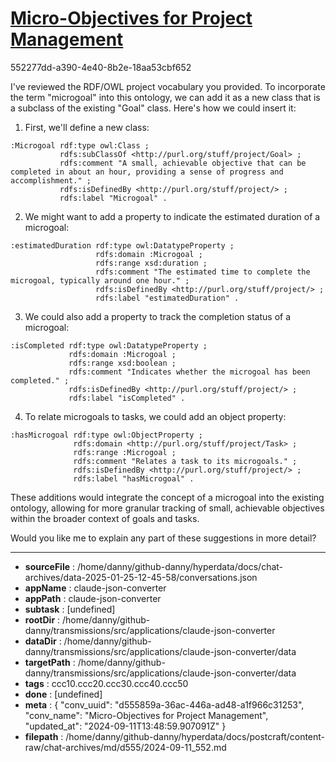# [Micro-Objectives for Project Management](https://claude.ai/chat/d555859a-36ac-446a-ad48-a1f966c31253)

552277dd-a390-4e40-8b2e-18aa53cbf652

 I've reviewed the RDF/OWL project vocabulary you provided. To incorporate the term "microgoal" into this ontology, we can add it as a new class that is a subclass of the existing "Goal" class. Here's how we could insert it:

1. First, we'll define a new class:

```turtle
:Microgoal rdf:type owl:Class ;
           rdfs:subClassOf <http://purl.org/stuff/project/Goal> ;
           rdfs:comment "A small, achievable objective that can be completed in about an hour, providing a sense of progress and accomplishment." ;
           rdfs:isDefinedBy <http://purl.org/stuff/project/> ;
           rdfs:label "Microgoal" .
```

2. We might want to add a property to indicate the estimated duration of a microgoal:

```turtle
:estimatedDuration rdf:type owl:DatatypeProperty ;
                   rdfs:domain :Microgoal ;
                   rdfs:range xsd:duration ;
                   rdfs:comment "The estimated time to complete the microgoal, typically around one hour." ;
                   rdfs:isDefinedBy <http://purl.org/stuff/project/> ;
                   rdfs:label "estimatedDuration" .
```

3. We could also add a property to track the completion status of a microgoal:

```turtle
:isCompleted rdf:type owl:DatatypeProperty ;
             rdfs:domain :Microgoal ;
             rdfs:range xsd:boolean ;
             rdfs:comment "Indicates whether the microgoal has been completed." ;
             rdfs:isDefinedBy <http://purl.org/stuff/project/> ;
             rdfs:label "isCompleted" .
```

4. To relate microgoals to tasks, we could add an object property:

```turtle
:hasMicrogoal rdf:type owl:ObjectProperty ;
              rdfs:domain <http://purl.org/stuff/project/Task> ;
              rdfs:range :Microgoal ;
              rdfs:comment "Relates a task to its microgoals." ;
              rdfs:isDefinedBy <http://purl.org/stuff/project/> ;
              rdfs:label "hasMicrogoal" .
```

These additions would integrate the concept of a microgoal into the existing ontology, allowing for more granular tracking of small, achievable objectives within the broader context of goals and tasks.

Would you like me to explain any part of these suggestions in more detail?

---

* **sourceFile** : /home/danny/github-danny/hyperdata/docs/chat-archives/data-2025-01-25-12-45-58/conversations.json
* **appName** : claude-json-converter
* **appPath** : claude-json-converter
* **subtask** : [undefined]
* **rootDir** : /home/danny/github-danny/transmissions/src/applications/claude-json-converter
* **dataDir** : /home/danny/github-danny/transmissions/src/applications/claude-json-converter/data
* **targetPath** : /home/danny/github-danny/transmissions/src/applications/claude-json-converter/data
* **tags** : ccc10.ccc20.ccc30.ccc40.ccc50
* **done** : [undefined]
* **meta** : {
  "conv_uuid": "d555859a-36ac-446a-ad48-a1f966c31253",
  "conv_name": "Micro-Objectives for Project Management",
  "updated_at": "2024-09-11T13:48:59.907091Z"
}
* **filepath** : /home/danny/github-danny/hyperdata/docs/postcraft/content-raw/chat-archives/md/d555/2024-09-11_552.md